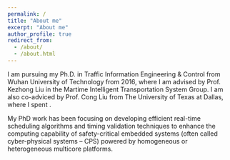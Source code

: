 ```yaml
---
permalink: /
title: "About me"
excerpt: "About me"
author_profile: true
redirect_from: 
  - /about/
  - /about.html
---
```


I am pursuing my Ph.D. in Traffic Information Engineering & Control from Wuhan University of Technology from 2016, where I am advised by Prof. Kezhong Liu in the Martime Intelligent Transportation System Group. I am also co-adviced by Prof. Cong Liu from The University of Texas at Dallas, where I spent .

My PhD work has been focusing on developing efficient real-time scheduling algorithms and timing validation techniques to enhance the computing capability of safety-critical embedded systems (often called cyber-physical systems – CPS) powered by homogeneous or heterogeneous multicore platforms. 

